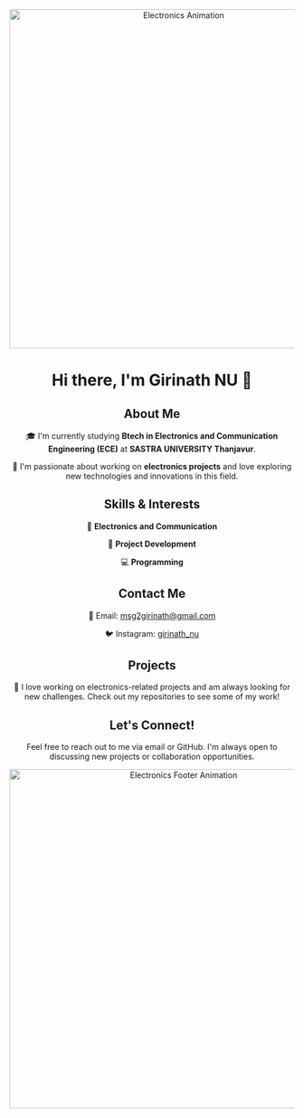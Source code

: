 <div align="center">
  <img src="https://your-animation-link.com/circuit-animation.gif" alt="Electronics Animation" width="600">
</div>

<h1 align="center">Hi there, I'm Girinath NU 👋</h1>


<h2 align="center">About Me</h2>
<p align="center">🎓 I'm currently studying <strong>Btech in Electronics and Communication Engineering (ECE)</strong> at <strong>SASTRA UNIVERSITY Thanjavur</strong>.</p>
<p align="center">💼 I'm passionate about working on <strong>electronics projects</strong> and love exploring new technologies and innovations in this field.</p>

<h2 align="center">Skills & Interests</h2>
<p align="center">📡 <strong>Electronics and Communication</strong></p>
<p align="center">🔧 <strong>Project Development</strong></p>
<p align="center">💻 <strong>Programming</strong></p>

<h2 align="center">Contact Me</h2>
<p align="center">📧 Email: <a href="mailto:msg2girinath@gmail.com">msg2girinath@gmail.com</a></p>
<p align="center">🐦 Instagram: <a href="https://www.instagram.com/girinath_nu?igsh=NDJyeGY0M3ZkYWJr">girinath_nu</a></p>

<h2 align="center">Projects</h2>
<p align="center">🚀 I love working on electronics-related projects and am always looking for new challenges. Check out my repositories to see some of my work!</p>

<h2 align="center">Let's Connect!</h2>
<p align="center">Feel free to reach out to me via email or GitHub. I'm always open to discussing new projects or collaboration opportunities.</p>

<div align="center">
  <img src="https://your-animation-link.com/electronics-footer.gif" alt="Electronics Footer Animation" width="600">
</div>
